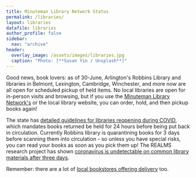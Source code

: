 ```yaml
---
title: Minuteman Library Network Status
permalink: /libraries/
layout: libraries
datafile: libraries
author_profile: false
sidebar:
  nav: "archive"
header:
  overlay_image: /assets/images/libraries.jpg
  caption: "Photo: [**Susan Yin / Unsplash**]"
---
```


Good news, book lovers: as of 30-June, Arlington's Robbins Library and libraries in Belmont, Lexington, Cambridge, Winchester, and more now are all open for scheduled pickup of held items.  No local libraries are open for in-person visits and browsing, but if you use the  [Minuteman Library Network's](https://www.minlib.net)  or the local library website, you can order, hold, and then pickup books again! 

The state has [detailed guidelines for libraries reopening during COVID](https://www.mass.gov/info-details/safety-standards-and-checklist-libraries#hygiene-protocols-), which mandates books returned be held for 24 hours before being put back in circulation.  Currently Robbins library is quarantining books for 3 days before scanning them into circulation - so unless you have special risks, you can read your books as soon as you pick them up!  The REALMS research project has shown [coronavirus is undetectable on common library materials after three days](https://www.imls.gov/news/research-shows-virus-undetectable-five-highly-circulated-library-materials-after-three-days).

Remember: there are a lot of [local bookstores offering delivery](/howto/covid-libraries/) too.
